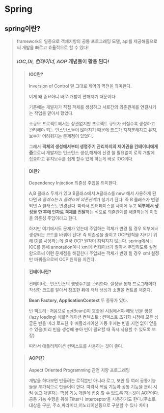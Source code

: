 Spring
======================
spring이란?
---------------------
> framework의 일종으로 객체지향의 공통 프로그래밍 모델, api를 제공해줌으로써 개발을 빠르고 효율적으로 할 수 있다!
> ### *IOC,DI, 컨테이너, AOP* 개념들이 활용 된다!
>> #### IOC란?
>>
>> Inversion of Control 말 그대로 제어의 역전을 의미한다.
>>
>> 이게 왜 중요하냐 바로 개발이 편해지기 때문이다.
>>
>> 기존에는 개발자가 직접 객체를 생성하고 서로간의 의존관계를 연결시키는 작업을 맡아서 했었다.
>>
>> 소규모 프로젝트에서는 상관없지만 프로젝트 규모가 커질수록 생성하고 관리해야 되는 인스턴스들이 많아지기 때문에
>> 코드가 지저분해지고 유지,보수가 어려워지는 문제점이 있었다.
>>
>> 그래서 **객체의 생성에서부터 생명주기 관리까지의 제어권을 컨테이너에게 줌**으로써 개발자는
>>인스턴스 생성,해제에 신경 쓸 필요없이 로직 개발에 집중하고
>> 유지보수를 쉽게 할수 있게 하는게 바로 IOC이다.
>
>> #### DI란?
>>
>> Dependency Injection 의존성 주입을 의미한다.
>>
>> A,B 클래스 두개가 있고 B클래스에서 A클래스를 new 해서 사용하게 된다면 *B 클래스는 A 클래스에 의존관계*가 생기기 된다.
>> 즉 B 클래스가 변경 되면 A 클래스도 변경된다. 
>> 따라서 인터페이스를 사이에 두고 **외부에서 생성을 한 후에 인자로 객체를 전달**하는 식으로 의존관계를 해결하는데
>> 이것을 의존성 주입이라고 한다.
>>
>> 하지만 여기에서도 문제가 있는데 주입하는 객체가 변경 될 경우 외부에서 생성되는 코드를 바꿔야 된다!
>> 즉 의존성을 줄이고 OCP원칙을 지키기 위해 DI를 사용하는데 결국 OCP 원칙이 지켜지지 않는다.
>> spring에서는 IOC를 통해 annotation이나 xml에 컨테이너가 알아서 주입하도록 설정함으로써 이런 문제점을 해결한다
>> 주입되는 객체가 변경 될 경우 xml 설정만 바꿔줌으로써 OCP 원칙을 지킨다.
>
>> #### 컨테이너란?
>>
>> 컨테이너는 인스턴스의 생명주기를 관리한다.
>> 설정을 통해 프로그래머가 작성한 코드를 알아서 참조한 뒤에 객체 생성과 소멸을 컨트롤 해준다.
>>
>> **Bean Factory, ApplicationContext** 두 종류가 있다.
>>
>>빈 팩토리 : 처음으로 getBean()이 호출된 시점에서야 해당 빈을 생성(lazy loading)
>>애플리케이션 컨텍스트 : 컨텍스트 초기화 시점에 모든 싱글톤 빈을 미리 로드한 후 애플리케이션 기동 후에는 빈을 지연 없이 얻을 수 있음(미리 빈을 생성해 놓아 빈이 필요할 때 즉시 사용할 수 있도록 보장)
>>
>> 따라서 애플리케이션 컨텍스트를 사용하는 것이 좋다.
>
>> #### AOP란?
>>
>> Aspect Oriented Programming 관점 지향 프로그래밍
>>
>> 개발을 하다보면 만들려는 로직뿐만 아니라 로그, 보안 등 여러 공통기능들을 부가적으로 만들어야 한다.
>> 따라서 핵심 기능과 공통 기능을 분리 시켜 놓고 개발자는 핵심 기능 개발에 집중 할 수 있도록 하는것이 AOP이다.
>> 공통 기능 수행을 위해 Filter나 interceptor을 사용하기도 한다.(주소로 대상을 구분, 주소,파라미터,어노테이션등으로 구분할 수 있나 차이)


